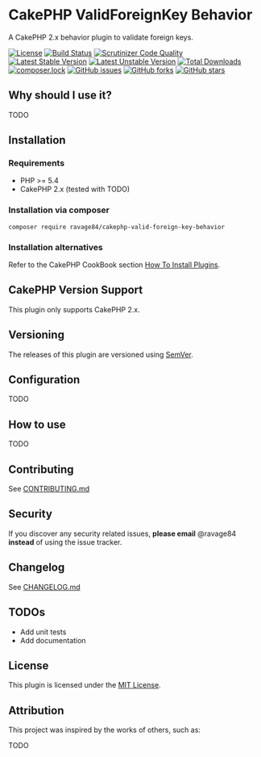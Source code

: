 CakePHP ValidForeignKey Behavior
================================

A CakePHP 2.x behavior plugin to validate foreign keys.

[![License](https://img.shields.io/badge/license-MIT-blue.svg)](https://raw.githubusercontent.com/ravage84/cakephp-valid-foreign-key-behavior/master/LICENSE.txt)
[![Build Status](https://travis-ci.org/ravage84/cakephp-valid-foreign-key-behavior.svg?branch=master)](https://travis-ci.org/ravage84/cakephp-valid-foreign-key-behavior)
[![Scrutinizer Code Quality](https://scrutinizer-ci.com/g/ravage84/cakephp-valid-foreign-key-behavior/badges/quality-score.png?b=master)](https://scrutinizer-ci.com/g/ravage84/cakephp-valid-foreign-key-behavior/)
[![Latest Stable Version](https://poser.pugx.org/ravage84/cakephp-valid-foreign-key-behavior/v/stable)](https://packagist.org/packages/ravage84/cakephp-valid-foreign-key-behavior)
[![Latest Unstable Version](https://poser.pugx.org/ravage84/cakephp-valid-foreign-key-behavior/v/unstable)](https://packagist.org/packages/ravage84/cakephp-valid-foreign-key-behavior)
[![Total Downloads](https://poser.pugx.org/ravage84/cakephp-valid-foreign-key-behavior/d/total.png)](https://packagist.org/packages/ravage84/cakephp-fake-seeder)
[![composer.lock](https://poser.pugx.org/ravage84/cakephp-valid-foreign-key-behavior/composerlock)](https://packagist.org/packages/ravage84/cakephp-valid-foreign-key-behavior)
[![GitHub issues](https://img.shields.io/github/issues/ravage84/cakephp-valid-foreign-key-behavior.svg)](https://github.com/ravage84/cakephp-valid-foreign-key-behavior/issues)
[![GitHub forks](https://img.shields.io/github/forks/ravage84/cakephp-valid-foreign-key-behavior.svg)](https://github.com/ravage84/cakephp-valid-foreign-key-behavior/network)
[![GitHub stars](https://img.shields.io/github/stars/ravage84/cakephp-valid-foreign-key-behavior.svg)](https://github.com/ravage84/cakephp-valid-foreign-key-behavior/stargazers)

## Why should I use it?

TODO

## Installation

### Requirements

- PHP >= 5.4
- CakePHP 2.x (tested with TODO)

### Installation via composer

````
composer require ravage84/cakephp-valid-foreign-key-behavior
````

### Installation alternatives

Refer to the CakePHP CookBook section
[How To Install Plugins](http://book.cakephp.org/2.0/en/plugins/how-to-install-plugins.html).

## CakePHP Version Support

This plugin only supports CakePHP 2.x.

## Versioning

The releases of this plugin are versioned using [SemVer](http://semver.org/).

## Configuration

TODO

## How to use

TODO

## Contributing

See [CONTRIBUTING.md](CONTRIBUTING.md)

## Security

If you discover any security related issues, **please email** @ravage84 **instead** of using the issue tracker.

## Changelog

See [CHANGELOG.md](CHANGELOG.md)

## TODOs

- Add unit tests
- Add documentation

## License

This plugin is licensed under the [MIT License](LICENSE).

## Attribution

This project was inspired by the works of others, such as:

TODO
